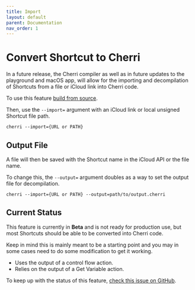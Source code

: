 ```yaml
---
title: Import
layout: default
parent: Documentation
nav_order: 1
---
```


# Convert Shortcut to Cherri

In a future release, the Cherri compiler as well as in future updates to the playground and macOS app, will allow for the importing and decompilation of Shortcuts from a file or iCloud link into Cherri code.

To use this feature [build from source](/install#build-from-source).

Then, use the `--import=` argument with an iCloud link or local unsigned Shortcut file path.

```console
cherri --import={URL or PATH}
```

## Output File

A file will then be saved with the Shortcut name in the iCloud API or the file name.

To change this, the `--output=` argument doubles as a way to set the output file for decompilation.

```console
cherri --import={URL or PATH} --output=path/to/output.cherri
```

## Current Status

This feature is currently in **Beta** and is not ready for production use, but most Shortcuts should be able to be converted into Cherri code.

Keep in mind this is mainly meant to be a starting point and you may in some cases need to do some modification to get it working.

- Uses the output of a control flow action.
- Relies on the output of a Get Variable action.

To keep up with the status of this feature, [check this issue on GitHub](https://github.com/electrikmilk/cherri/issues/47).
